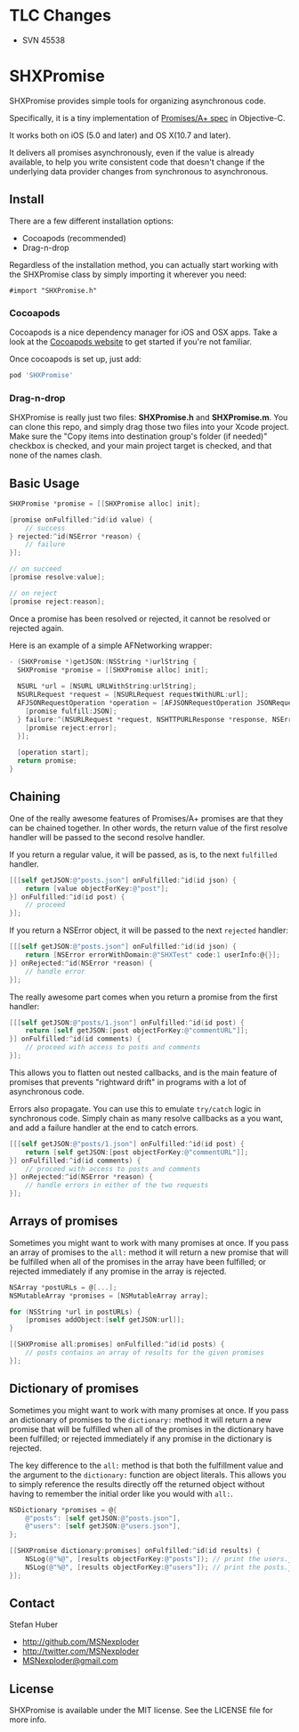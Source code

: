 # TLC Changes
* SVN 45538

# SHXPromise

SHXPromise provides simple tools for organizing asynchronous code.

Specifically, it is a tiny implementation of [Promises/A+ spec](https://github.com/promises-aplus/promises-spec) in Objective-C.

It works both on iOS (5.0 and later) and OS X(10.7 and later).

It delivers all promises asynchronously, even if the value is already available, to help you write consistent code that doesn't change if the underlying data provider changes from synchronous to asynchronous.

## Install

There are a few different installation options:

* Cocoapods (recommended)
* Drag-n-drop

Regardless of the installation method, you can actually start working with the SHXPromise class by simply importing it wherever you need:

```objc
#import "SHXPromise.h"
```

### Cocoapods

Cocoapods is a nice dependency manager for iOS and OSX apps. Take a look at the [Cocoapods website](https://github.com/CocoaPods/CocoaPods) to get started if you're not familiar.

Once cocoapods is set up, just add:

```ruby
pod 'SHXPromise'
```

### Drag-n-drop

SHXPromise is really just two files: **SHXPromise.h** and **SHXPromise.m**.
You can clone this repo, and simply drag those two files into your Xcode project.
Make sure the "Copy items into destination group's folder (if needed)" checkbox is checked, and your main project target is checked, and that none of the names clash.

## Basic Usage

```objective-c
SHXPromise *promise = [[SHXPromise alloc] init];

[promise onFulfilled:^id(id value) {
    // success
} rejected:^id(NSError *reason) {
    // failure
}];

// on succeed
[promise resolve:value];

// on reject
[promise reject:reason];
```

Once a promise has been resolved or rejected, it cannot be resolved or rejected again.

Here is an example of a simple AFNetworking wrapper:

```objective-c
- (SHXPromise *)getJSON:(NSString *)urlString {
  SHXPromise *promise = [[SHXPromise alloc] init];
  
  NSURL *url = [NSURL URLWithString:urlString];
  NSURLRequest *request = [NSURLRequest requestWithURL:url];
  AFJSONRequestOperation *operation = [AFJSONRequestOperation JSONRequestOperationWithRequest:request success:^(NSURLRequest *request, NSHTTPURLResponse *response, id JSON) {
    [promise fulfill:JSON];
  } failure:^(NSURLRequest *request, NSHTTPURLResponse *response, NSError *error, id JSON) {
    [promise reject:error];
  }];
  
  [operation start];
  return promise;
}
```

## Chaining

One of the really awesome features of Promises/A+ promises are that they can be chained together. In other words, the return value of the first resolve handler will be passed to the second resolve handler.

If you return a regular value, it will be passed, as is, to the next `fulfilled` handler.

```objective-c
[[[self getJSON:@"posts.json"] onFulfilled:^id(id json) {
    return [value objectForKey:@"post"];
}] onFulfilled:^id(id post) {
    // proceed
}];
```

If you return a NSError object, it will be passed to the next `rejected` handler:

```objective-c
[[[self getJSON:@"posts.json"] onFulfilled:^id(id json) {
    return [NSError errorWithDomain:@"SHXTest" code:1 userInfo:@{}];
}] onRejected:^id(NSError *reason) {
    // handle error
}];
```

The really awesome part comes when you return a promise from the first handler:

```objective-c
[[[self getJSON:@"posts/1.json"] onFulfilled:^id(id post) {
    return [self getJSON:[post objectForKey:@"commentURL"]];
}] onFulfilled:^id(id comments) {
    // proceed with access to posts and comments
}];
```

This allows you to flatten out nested callbacks, and is the main feature of promises that prevents "rightward drift" in programs with a lot of asynchronous code.

Errors also propagate. You can use this to emulate `try/catch` logic in synchronous code. Simply chain as many resolve callbacks as a you want, and add a failure handler at the end to catch errors.

```objective-c
[[[self getJSON:@"posts/1.json"] onFulfilled:^id(id post) {
    return [self getJSON:[post objectForKey:@"commentURL"]];
}] onFulfilled:^id(id comments) {
    // proceed with access to posts and comments
}] onRejected:^id(NSError *reason) {
    // handle errors in either of the two requests
}];
```

## Arrays of promises

Sometimes you might want to work with many promises at once.
If you pass an array of promises to the `all:` method it will return a new promise that will be fulfilled when all of the promises in the array have been fulfilled; or rejected immediately if any promise in the array is rejected.

```objective-c
NSArray *postURLs = @[...];
NSMutableArray *promises = [NSMutableArray array];

for (NSString *url in postURLs) {
    [promises addObject:[self getJSON:url]];
}

[[SHXPromise all:promises] onFulfilled:^id(id posts) {
    // posts contains an array of results for the given promises
}];
```

## Dictionary of promises

Sometimes you might want to work with many promises at once.
If you pass an dictionary of promises to the `dictionary:` method it will return a new promise that will be fulfilled when all of the promises in the dictionary have been fulfilled; or rejected immediately if any promise in the dictionary is rejected.

The key difference to the `all:` method is that both the fulfillment value and the argument to the `dictionary:` function are object literals. This allows you to simply reference the results directly off the returned object without having to remember the initial order like you would with `all:`.

```objective-c
NSDictionary *promises = @{
    @"posts": [self getJSON:@"posts.json"],
    @"users": [self getJSON:@"users.json"],
};

[[SHXPromise dictionary:promises] onFulfilled:^id(id results) {
    NSLog(@"%@", [results objectForKey:@"posts"]); // print the users.json results
    NSLog(@"%@", [results objectForKey:@"users"]); // print the posts.json results
}];
```

## Contact

Stefan Huber

- http://github.com/MSNexploder
- http://twitter.com/MSNexploder
- MSNexploder@gmail.com

## License

SHXPromise is available under the MIT license. See the LICENSE file for more info.
